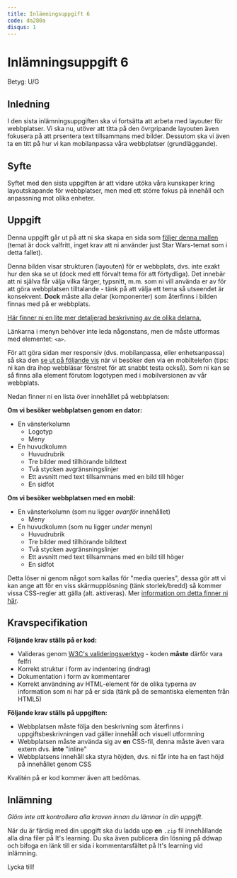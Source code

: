 ```yaml
---
title: Inlämningsuppgift 6
code: da280a
disqus: 1
---
```


# Inlämningsuppgift 6

Betyg: U/G

## Inledning

I den sista inlämningsuppgiften ska vi fortsätta att arbeta med layouter för webbplatser. Vi ska nu, utöver att titta på den övrgripande layouten även fokusera på att prsentera text tillsammans med bilder. Dessutom ska vi även ta en titt på hur vi kan mobilanpassa våra webbplatser (grundläggande).

## Syfte

Syftet med den sista uppgiften är att vidare utöka våra kunskaper kring layoutskapande för webbplatser, men med ett större fokus på innehåll och anpassning mot olika enheter.

## Uppgift

Denna uppgift går ut på att ni ska skapa en sida som [följer denna mallen](/assets/material/da280a_inl6_bild1.jpg) (temat är dock valfritt, inget krav att ni använder just Star Wars-temat som i detta fallet).

Denna bilden visar strukturen (layouten) för er webbplats, dvs. inte exakt hur den ska se ut (dock med ett förvalt tema för att förtydliga). Det innebär att ni själva får välja vilka färger, typsnitt, m.m. som ni vill använda er av för att göra webbplatsen tilltalande - tänk på att välja ett tema så utseendet är konsekvent. **Dock** måste alla delar (komponenter) som återfinns i bilden finnas med på er webbplats.

[Här finner ni en lite mer detaljerad beskrivning av de olika delarna.](/assets/material/da280a_inl6_bild2.jpg)

Länkarna i menyn behöver inte leda någonstans, men de måste utformas med elementet: `<a>`.

För att göra sidan mer responsiv (dvs. mobilanpassa, eller enhetsanpassa) så ska den [se ut på följande vis](/assets/material/da280a_inl6_bild3.jpg) när vi besöker den via en mobiltelefon (tips: ni kan dra ihop webbläsar fönstret för att snabbt testa också). Som ni kan se så finns alla element förutom logotypen med i mobilversionen av vår webbplats.

Nedan finner ni en lista över innehållet på webbplatsen:

**Om vi besöker webbplatsen genom en dator:**

* En vänsterkolumn
    * Logotyp
    * Meny
* En huvudkolumn
    * Huvudrubrik
    * Tre bilder med tillhörande bildtext
    * Två stycken avgränsningslinjer
    * Ett avsnitt med text tillsammans med en bild till höger
    * En sidfot

**Om vi besöker webbplatsen med en mobil:**

* En vänsterkolumn (som nu ligger *ovanför* innehållet)
    * Meny
* En huvudkolumn (som nu ligger *under* menyn)
    * Huvudrubrik
    * Tre bilder med tillhörande bildtext
    * Två stycken avgränsningslinjer
    * Ett avsnitt med text tillsammans med en bild till höger
    * En sidfot

Detta löser ni genom något som kallas för "media queries", dessa gör att vi kan ange att för en viss skärmupplösning (tänk storlek/bredd) så kommer vissa CSS-regler att gälla (alt. aktiveras). Mer [information om detta finner ni här](http://www.w3schools.com/cssref/css3_pr_mediaquery.asp).

## Kravspecifikation

**Följande krav ställs på er kod:**

* Valideras genom [W3C's valideringsverktyg](http://validator.w3.org) - koden **måste** därför vara felfri
* Korrekt struktur i form av indentering (indrag)
* Dokumentation i form av kommentarer
* Korrekt användning av HTML-element för de olika typerna av information som ni har på er sida (tänk på de semantiska elementen från HTML5)

**Följande krav ställs på uppgiften:**

* Webbplatsen måste följa den beskrivning som återfinns i uppgiftsbeskrivningen vad gäller innehåll och visuell utformning
* Webbplatsen måste använda sig av **en** CSS-fil, denna måste även vara extern dvs. **inte** "inline"
* Webbplatsens innehåll ska styra höjden, dvs. ni får inte ha en fast höjd på innehållet genom CSS

Kvalitén på er kod kommer även att bedömas.

## Inlämning

*Glöm inte att kontrollera alla kraven innan du lämnar in din uppgift.*

När du är färdig med din uppgift ska du ladda upp **en** `.zip` fil innehållande alla dina filer på It's learning. Du ska även publicera din lösning på ddwap och bifoga en länk till er sida i kommentarsfältet på It's learning vid inlämning.

Lycka till!
